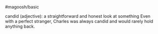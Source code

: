 #magoosh/basic

candid (adjective): a straightforward and honest look at something 
Even with a perfect stranger, Charles was always candid and would rarely hold anything back. 
